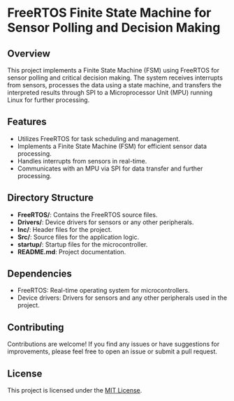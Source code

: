 # FreeRTOS Finite State Machine for Sensor Polling and Decision Making

## Overview
This project implements a Finite State Machine (FSM) using FreeRTOS for sensor polling and critical decision making. The system receives interrupts from sensors, processes the data using a state machine, and transfers the interpreted results through SPI to a Microprocessor Unit (MPU) running Linux for further processing.

## Features
- Utilizes FreeRTOS for task scheduling and management.
- Implements a Finite State Machine (FSM) for efficient sensor data processing.
- Handles interrupts from sensors in real-time.
- Communicates with an MPU via SPI for data transfer and further processing.

## Directory Structure
- **FreeRTOS/**: Contains the FreeRTOS source files.
- **Drivers/**: Device drivers for sensors or any other peripherals.
- **Inc/**: Header files for the project.
- **Src/**: Source files for the application logic.
- **startup/**: Startup files for the microcontroller.
- **README.md**: Project documentation.


## Dependencies
- FreeRTOS: Real-time operating system for microcontrollers.
- Device drivers: Drivers for sensors and any other peripherals used in the project.

## Contributing
Contributions are welcome! If you find any issues or have suggestions for improvements, please feel free to open an issue or submit a pull request.

## License
This project is licensed under the [MIT License](LICENSE).
